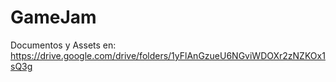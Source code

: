 # GameJam
 
Documentos y Assets en: https://drive.google.com/drive/folders/1yFlAnGzueU6NGviWDOXr2zNZKOx1sQ3g
